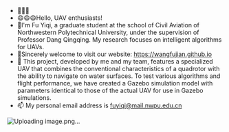 - 👋👋👋
- 😄😄😄Hello, UAV enthusiasts! 
- 🌱I'm Fu Yiqi, a graduate student at the school of Civil Aviation of Northwestern Polytechnical University, under the supervision of Professor Dang Qingqing. My research focuses on intelligent algorithms for UAVs.
- 💞️Sincerely welcome to visit our website: https://wangfujian.github.io 
- 👀 This project, developed by me and my team, features a specialized UAV that combines the conventional characteristics of a quadrotor with the ability to navigate on water surfaces. 
To test various algorithms and flight performance, we have created a Gazebo simulation model with parameters identical to those of the actual UAV for use in Gazebo simulations.
- 📫 My personal email address is fuyiqi@mail.nwpu.edu.cn
<!---
ffYYq/ffYYq is a ✨ special ✨ repository because its `README.md` (this file) appears on your GitHub profile.
You can click the Preview link to take a look at your changes.
--->
![Uploading image.png…]()
